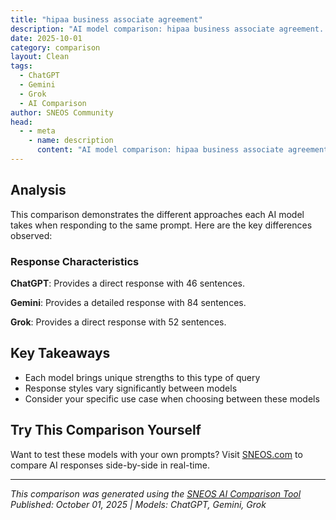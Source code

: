 ```yaml
---
title: "hipaa business associate agreement"
description: "AI model comparison: hipaa business associate agreement..."
date: 2025-10-01
category: comparison
layout: Clean
tags:
  - ChatGPT
  - Gemini
  - Grok
  - AI Comparison
author: SNEOS Community
head:
  - - meta
    - name: description
      content: "AI model comparison: hipaa business associate agreement..."
---
```


<ChatComparison
  title="hipaa business associate agreement"
  prompt="hipaa business associate agreement"
  :responses='{"ChatGPT": "A **HIPAA Business Associate Agreement (BAA)** is a legally binding document that outlines the responsibilities and requirements of a business associate when handling protected health information (PHI) on behalf of a covered entity, in compliance with the Health Insurance Portability and Accountability Act (HIPAA).\n\n### What is a Business Associate?\nA business associate is any person or entity that performs activities or services for a covered entity involving the use or disclosure of PHI. Examples include billing companies, IT providers, consultants, and third-party administrators.\n\n### Purpose of a Business Associate Agreement\nThe BAA ensures that the business associate will appropriately safeguard PHI in accordance with HIPAA regulations. It defines:\n- How PHI can be used and disclosed.\n- Requirements for safeguarding PHI.\n- Reporting obligations in case of a breach.\n- Termination procedures.\n\n### Key Elements of a HIPAA Business Associate Agreement\nA compliant BAA typically includes:\n1. **Permitted Uses and Disclosures**: Specifies what PHI the business associate may use or disclose.\n2. **Safeguards**: Requires the business associate to implement appropriate administrative, physical, and technical safeguards.\n3. **Reporting**: Obliges the business associate to report any unauthorized uses or disclosures or breaches of PHI.\n4. **Subcontractors**: Business associates must ensure that their subcontractors also agree to protect PHI.\n5. **Access to PHI**: Provides the covered entity\u2019s patients the right to access and amend their PHI if the business associate maintains such information.\n6. **Return or Destruction of PHI**: Specifies how PHI must be returned or destroyed at the termination of the agreement.\n7. **Audits and Compliance**: Allows the covered entity to audit or monitor the business associate\u2019s compliance.\n8. **Indemnification**: Sometimes includes indemnification clauses protecting the covered entity.\n\n### Sample Template Outline\n\u0060\u0060\u0060plaintext\nBUSINESS ASSOCIATE AGREEMENT\n\nThis Business Associate Agreement (\u0022Agreement\u0022) is entered into by and between [Covered Entity Name] (\u0022Covered Entity\u0022) and [Business Associate Name] (\u0022Business Associate\u0022) as of [Effective Date].\n\n1. Definitions\n2. Obligations and Activities of Business Associate\n3. Permitted Uses and Disclosures of PHI\n4. Safeguards to Protect PHI\n5. Reporting of Unauthorized Disclosures or Breaches\n6. Subcontractors and Agents\n7. Access to PHI\n8. Amendment and Accounting of Disclosures\n9. Return or Destruction of PHI\n10. Term and Termination\n11. Miscellaneous Provisions\n12. Signatures\n\nSigned:\n\n[Covered Entity Authorized Signatory] [Business Associate Authorized Signatory]\nDate: ____________ Date: ____________\n\u0060\u0060\u0060\n\n### When is a BAA Required?\nHIPAA requires covered entities to have a BAA in place before sharing PHI with business associates.\n\n### Resources\n- U.S. Department of Health \u0026 Human Services (HHS) \u2013 [HIPAA Business Associate Agreements](https://www.hhs.gov/hipaa/for-professionals/covered-entities/sample-business-associate-agreement-provisions/index.html)\n- Sample BAA templates from legal websites or compliance organizations\n\nIf you need a specific BAA template or assistance drafting one tailored to your needs, please let me know!", "Gemini": "Okay, I can help you understand HIPAA Business Associate Agreements (BAAs). Here\u0027s a breakdown of what they are, why they\u0027re important, key components, and some considerations:\n\n**What is a HIPAA Business Associate Agreement (BAA)?**\n\nA Business Associate Agreement (BAA) is a contract required under the Health Insurance Portability and Accountability Act (HIPAA) between a covered entity (like a doctor\u0027s office, hospital, or health plan) and a business associate. It outlines the business associate\u0027s responsibilities to protect Protected Health Information (PHI) in accordance with HIPAA regulations.\n\n**Key Players:**\n\n* **Covered Entity (CE):** The organization that directly provides healthcare services, health plans, or healthcare clearinghouses. They are directly regulated by HIPAA. Examples include:\n * Doctors\u0027 offices\n * Hospitals\n * Health insurance companies\n * Pharmacies\n\n* **Business Associate (BA):** An individual or entity that performs certain functions or activities on behalf of, or provides certain services to, a covered entity that involve the use or disclosure of PHI. They are *indirectly* regulated by HIPAA through the BAA. Examples include:\n * Billing companies\n * IT vendors that access PHI\n * Cloud storage providers that store PHI\n * Lawyers providing legal services that involve PHI\n * An answering service that handles patient information\n\n**Why is a BAA Necessary?**\n\n* **HIPAA Compliance:** HIPAA requires covered entities to have BAAs with their business associates. Without a BAA, the covered entity is in violation of HIPAA.\n* **Protection of PHI:** The BAA ensures that business associates understand their obligations to protect the privacy and security of PHI.\n* **Liability:** The BAA clarifies the responsibilities and liabilities of both the covered entity and the business associate in the event of a data breach or HIPAA violation.\n* **Legal Requirement:** It\u0027s the law. HIPAA mandates a written contract outlining these protections.\n\n**Key Components of a HIPAA Business Associate Agreement:**\n\nA BAA must contain specific provisions to be compliant with HIPAA. Here\u0027s a breakdown of common and essential elements:\n\n1. **Definition of PHI:** Clearly defines what constitutes Protected Health Information (PHI) under the agreement. This includes individually identifiable health information that is transmitted or maintained in any form or medium.\n\n2. **Permitted and Required Uses and Disclosures:** Specifies how the business associate is allowed to use and disclose PHI. This section should be very specific and aligned with the services the BA provides. For example:\n * The BA can only use PHI to perform the services outlined in the agreement with the CE.\n * The BA can only disclose PHI as required by law or as specifically authorized by the CE.\n\n3. **Obligations of the Business Associate:** This is a crucial section that details the BA\u0027s responsibilities regarding PHI. Key obligations include:\n * **Comply with the HIPAA Privacy Rule:** The BA must comply with the HIPAA Privacy Rule requirements regarding the use and disclosure of PHI.\n * **Comply with the HIPAA Security Rule:** The BA must implement administrative, physical, and technical safeguards to protect the confidentiality, integrity, and availability of electronic PHI (ePHI). This includes conducting risk assessments, implementing security policies and procedures, and providing security awareness training to employees.\n * **Report Security Incidents and Breaches:** The BA must report any security incident, including breaches of unsecured PHI, to the covered entity without unreasonable delay (and within a timeframe specified in the BAA, often within a few days). This is a critical obligation.\n * **Mitigation of Harm:** The BA must take steps to mitigate any harm resulting from a security incident or breach.\n * **Subcontractor Agreements:** If the BA uses subcontractors that will have access to PHI, the BA must have a written agreement with those subcontractors that contains the same terms and conditions as the BAA with the covered entity. This creates a \u0022chain of trust.\u0022\n * **Access to PHI:** The BA must provide access to PHI to the individual (the patient) as required by the HIPAA Privacy Rule, if requested by the covered entity.\n * **Amendment of PHI:** The BA must amend PHI as required by the HIPAA Privacy Rule, if requested by the covered entity.\n * **Accounting of Disclosures:** The BA must provide an accounting of disclosures of PHI as required by the HIPAA Privacy Rule, if requested by the covered entity.\n * **Return or Destruction of PHI:** At the termination of the agreement, the BA must return or destroy all PHI in its possession, or retain the PHI and continue to protect it as required by the BAA. The BAA should specify the method of destruction.\n\n4. **Obligations of the Covered Entity:** While primarily focused on the BA\u0027s responsibilities, the BAA may also outline certain obligations of the covered entity, such as:\n * Notifying the BA of any limitations on the use or disclosure of PHI.\n * Providing the BA with the information necessary to perform its functions under the agreement.\n * Notifying the BA of any changes in HIPAA regulations that may affect the BA\u0027s obligations.\n\n5. **Term and Termination:**\n * **Term:** Specifies the effective date and duration of the agreement.\n * **Termination:** Outlines the conditions under which the agreement can be terminated by either party. Common reasons for termination include:\n * Breach of the BAA by either party.\n * Violation of HIPAA regulations by the BA.\n * Change in business circumstances.\n * **Effect of Termination:** Specifies what happens to PHI upon termination of the agreement (e.g., return or destruction).\n\n6. **Indemnification:** A clause that addresses which party is responsible for costs related to breaches or violations. This is often a heavily negotiated part of the agreement.\n\n7. **Compliance with Laws:** A statement that the BA will comply with all applicable federal and state laws and regulations, including HIPAA.\n\n8. **Audit Rights:** A clause that may grant the covered entity the right to audit the BA\u0027s compliance with the BAA.\n\n9. **HIPAA Regulatory References:** Often includes specific citations to the HIPAA Privacy, Security, and Breach Notification Rules.\n\n**Important Considerations:**\n\n* **Customization:** BAAs should be tailored to the specific relationship between the covered entity and the business associate. A generic, one-size-fits-all BAA may not be sufficient.\n* **Due Diligence:** Covered entities should conduct due diligence on potential business associates to ensure that they have the necessary expertise and resources to protect PHI.\n* **Regular Review:** BAAs should be reviewed and updated regularly to reflect changes in HIPAA regulations, business practices, or the relationship between the parties.\n* **Breach Notification Procedures:** The BAA should clearly outline the procedures for reporting breaches of unsecured PHI, including the timeframe for reporting and the information that must be included in the report. This is critical for compliance with the HIPAA Breach Notification Rule.\n* **Subcontractors:** If the business associate uses subcontractors that will have access to PHI, the BAA should require the business associate to have a written agreement with those subcontractors that contains the same terms and conditions as the BAA with the covered entity.\n* **State Laws:** Remember that state laws may have additional requirements regarding the privacy and security of health information. The BAA should comply with all applicable state laws.\n* **Enforcement:** Both covered entities and business associates can be held liable for violations of HIPAA. The Office for Civil Rights (OCR) within the Department of Health and Human Services (HHS) is responsible for enforcing HIPAA.\n* **Beyond the Template:** While templates are useful starting points, it\u0027s crucial to have legal counsel review and customize the BAA to fit the specific circumstances of your organization and relationship.\n\n**Where to Find BAA Templates:**\n\n* **U.S. Department of Health and Human Services (HHS):** The HHS website provides guidance on HIPAA and may offer sample BAA language, but it doesn\u0027t provide a specific template.\n* **Legal Counsel:** The best option is to have an attorney specializing in HIPAA compliance draft or review your BAA.\n* **Professional Associations:** Some healthcare professional associations may offer BAA templates as a member benefit.\n* **Online Legal Document Services:** Be very cautious when using these. Ensure the template is up-to-date and reviewed by legal counsel.\n\n**In summary, a HIPAA Business Associate Agreement is a legally binding contract that is essential for protecting PHI and ensuring compliance with HIPAA regulations. It\u0027s important to understand the key components of a BAA and to tailor the agreement to the specific circumstances of your organization.**\n\n**Disclaimer:** I am an AI chatbot and cannot provide legal advice. Consult with a qualified attorney specializing in HIPAA compliance for advice tailored to your specific situation.\n", "Grok": "A **HIPAA Business Associate Agreement (BAA)** is a legal document required under the Health Insurance Portability and Accountability Act (HIPAA) in the United States. It establishes a relationship between a covered entity (such as a healthcare provider, health plan, or healthcare clearinghouse) and a business associate (a third-party vendor or contractor who handles protected health information, or PHI, on behalf of the covered entity). The agreement ensures that the business associate will safeguard PHI in accordance with HIPAA regulations.\n\n### Key Components of a HIPAA Business Associate Agreement\nA BAA must include specific provisions to comply with HIPAA rules, including the Privacy Rule and the Security Rule. These typically include:\n\n1. **Definition of Terms**: Clarifies what constitutes PHI and the roles of the covered entity and business associate.\n2. **Permitted Uses and Disclosures**: Specifies how the business associate may use or disclose PHI, typically limiting it to purposes related to the services provided to the covered entity or as required by law.\n3. **Safeguards for PHI**: Requires the business associate to implement administrative, physical, and technical safeguards to protect PHI from unauthorized access, use, or disclosure.\n4. **Reporting of Breaches**: Obligates the business associate to notify the covered entity of any security incidents or breaches of PHI without unreasonable delay.\n5. **Subcontractors**: Ensures that any subcontractors or agents of the business associate who access PHI also agree to the same restrictions and safeguards (often through a subcontractor BAA).\n6. **Access to PHI**: Allows the covered entity, individuals, or the Department of Health and Human Services (HHS) to access PHI as needed for audits, investigations, or compliance purposes.\n7. **Termination Provisions**: Outlines the conditions under which the agreement can be terminated and what must happen to PHI upon termination (e.g., return or destruction of data).\n8. **Compliance with HIPAA**: Requires the business associate to comply with applicable HIPAA regulations, including the Privacy Rule, Security Rule, and Breach Notification Rule.\n9. **Liability and Indemnification**: May include clauses addressing liability for breaches or non-compliance, though specifics vary by agreement.\n\n### Who Needs a BAA?\n- **Covered Entities**: These are organizations directly subject to HIPAA, such as hospitals, doctors, pharmacies, health insurance companies, and others that handle PHI.\n- **Business Associates**: These are third parties that perform functions or services for a covered entity involving access to PHI. Examples include billing companies, IT service providers, cloud storage providers, transcription services, and legal or accounting firms.\n\n### When is a BAA Required?\nA BAA is required whenever a business associate will create, receive, maintain, or transmit PHI on behalf of a covered entity. Without a BAA, sharing PHI with a third party could result in a HIPAA violation, leading to penalties for both parties.\n\n### Why is a BAA Important?\n- **Legal Compliance**: It ensures compliance with HIPAA regulations, protecting both parties from fines and penalties.\n- **Data Security**: It mandates safeguards to protect sensitive health information.\n- **Risk Management**: It clarifies responsibilities and reduces the risk of misunderstandings regarding PHI handling.\n- **Patient Trust**: It helps maintain trust by ensuring that patient data is handled responsibly.\n\n### Penalties for Non-Compliance\nFailure to have a BAA in place or violating its terms can result in significant penalties under HIPAA, ranging from $100 to $50,000 per violation, with a maximum annual penalty of $1.5 million for repeated violations of the same provision. Penalties can also include reputational damage and potential lawsuits.\n\n### How to Create a BAA\n1. **Use a Template**: The Department of Health and Human Services (HHS) provides sample BAA language on its website, though it\u2019s not a one-size-fits-all solution.\n2. **Customize for Specific Needs**: Tailor the agreement to the specific relationship and services provided, ensuring it addresses all required HIPAA elements.\n3. **Legal Review**: Have the agreement reviewed by a lawyer familiar with HIPAA to ensure compliance.\n4. **Sign and Store**: Both parties must sign the BAA, and copies should be securely stored for at least six years (per HIPAA record retention rules).\n\n### Additional Notes\n- A BAA is not the same as a nondisclosure agreement (NDA). While an NDA addresses confidentiality broadly, a BAA is specific to HIPAA compliance and PHI.\n- Cloud service providers (CSPs) like Amazon Web Services (AWS), Microsoft Azure, and Google Cloud often provide pre-drafted BAAs for HIPAA compliance, as they are considered business associates if they store PHI.\n\nIf you\u2019re drafting or signing a BAA, ensure it aligns with the latest HIPAA requirements and consult with legal counsel if needed. Let me know if you\u2019d like help with a specific section or a sample template!"}' 
  published-date="19:13"
/>

## Analysis

This comparison demonstrates the different approaches each AI model takes when responding to the same prompt. Here are the key differences observed:

### Response Characteristics

**ChatGPT**: Provides a direct response with 46 sentences. 

**Gemini**: Provides a detailed response with 84 sentences. 

**Grok**: Provides a direct response with 52 sentences. 

## Key Takeaways

- Each model brings unique strengths to this type of query
- Response styles vary significantly between models
- Consider your specific use case when choosing between these models

## Try This Comparison Yourself

Want to test these models with your own prompts? Visit [SNEOS.com](https://sneos.com) to compare AI responses side-by-side in real-time.

---

*This comparison was generated using the [SNEOS AI Comparison Tool](https://sneos.com)*
*Published: October 01, 2025 | Models: ChatGPT, Gemini, Grok*
